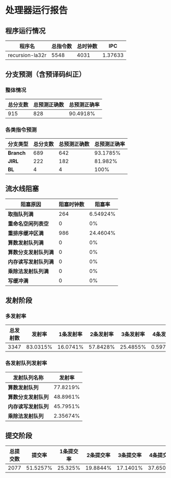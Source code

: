 # 处理器运行报告
## 程序运行情况
|程序名|总指令数|总时钟数|IPC|
|---|---|---|---|
|recursion-la32r|5548|4031|1.37633|

## 分支预测（含预译码纠正）
### 整体情况
|总分支数|总预测正确数|总预测正确率|
|---|---|---|
|915|828|90.4918%|

### 各类指令预测
|分支类型|总分支数|总预测正确数|总预测正确率|
|---|---|---|---|
|**Branch**| 689 | 642 | 93.1785%|
|**JIRL**| 222 | 182 | 81.982%|
|**BL**| 4 | 4 | 100%|

## 流水线阻塞
|阻塞原因|阻塞时钟数|阻塞率|
|---|---|---|
|**取指队列满**| 264 | 6.54924%|
|**重命名空闲列表空**|0 | 0%|
|**重排序缓冲区满**|986 | 24.4604%|
|**算数发射队列满**|0 | 0%|
|**算数分支发射队列满**|0 | 0%|
|**内存读写发射队列满**|0 | 0%|
|**乘除法发射队列满**|0 | 0%|
|**写缓冲满**|0 | 0%|

## 发射阶段
### 多发射率
|总发射数|发射率|1条发射率|2条发射率|3条发射率|4条发射率|
|---|---|---|---|---|---|
|3347|83.0315%|16.0741%|57.8428%|25.4855%|0.59755%|

### 各发射队列发射率
|发射队列名称|发射率|
|---|---|
|**算数发射队列**|77.8219%|
|**算数分支发射队列**|48.8961%|
|**内存读写发射队列**|45.7951%|
|**乘除法发射队列**|2.35674%|

## 提交阶段
|总提交数|提交率|1条提交率|2条提交率|3条提交率|4条提交率|
|---|---|---|---|---|---|
|2077|51.5257%|25.325%|19.8844%|17.1401%|37.6505%|
